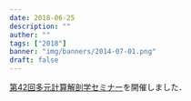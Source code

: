 ```yaml
---
date: 2018-06-25
description: ""
auther: ""
tags: ["2018"]
banner: "img/banners/2014-07-01.png"
draft: false
---
```

[第42回多元計算解剖学セミナー](http://web.tuat.ac.jp/~simizlab/attach/42nd%20Multi-disciplinary%20computational%20anatomy%20seminar.pdf)を開催しました．
<!--more-->
